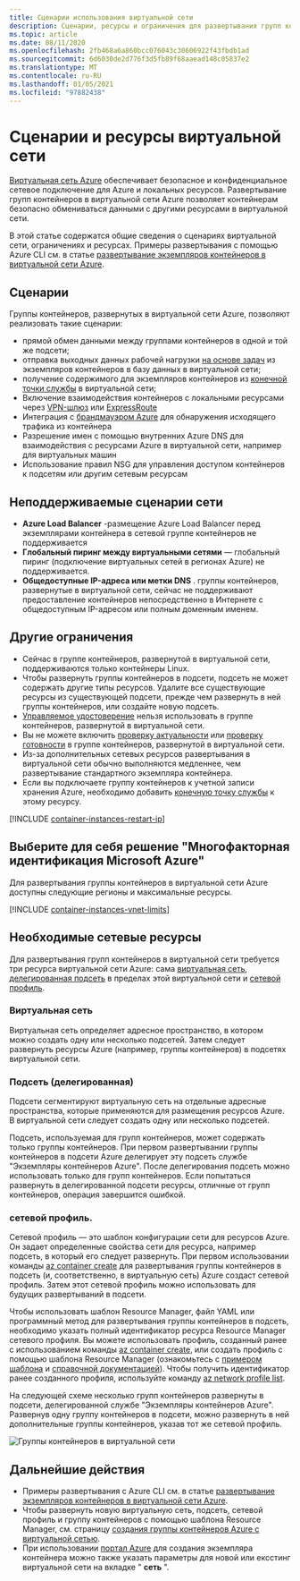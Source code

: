 ```yaml
---
title: Сценарии использования виртуальной сети
description: Сценарии, ресурсы и ограничения для развертывания групп контейнеров в виртуальной сети Azure.
ms.topic: article
ms.date: 08/11/2020
ms.openlocfilehash: 2fb468a6a860bcc076043c30606922f43fbdb1ad
ms.sourcegitcommit: 6d6030de2d776f3d5fb89f68aaead148c05837e2
ms.translationtype: MT
ms.contentlocale: ru-RU
ms.lasthandoff: 01/05/2021
ms.locfileid: "97882438"
---
```

# <a name="virtual-network-scenarios-and-resources"></a>Сценарии и ресурсы виртуальной сети

[Виртуальная сеть Azure](../virtual-network/virtual-networks-overview.md) обеспечивает безопасное и конфиденциальное сетевое подключение для Azure и локальных ресурсов. Развертывание групп контейнеров в виртуальной сети Azure позволяет контейнерам безопасно обмениваться данными с другими ресурсами в виртуальной сети. 

В этой статье содержатся общие сведения о сценариях виртуальной сети, ограничениях и ресурсах. Примеры развертывания с помощью Azure CLI см. в статье [развертывание экземпляров контейнеров в виртуальной сети Azure](container-instances-vnet.md).

## <a name="scenarios"></a>Сценарии

Группы контейнеров, развернутых в виртуальной сети Azure, позволяют реализовать такие сценарии:

* прямой обмен данными между группами контейнеров в одной и той же подсети;
* отправка выходных данных рабочей нагрузки [на основе задач](container-instances-restart-policy.md) из экземпляров контейнеров в базу данных в виртуальной сети;
* получение содержимого для экземпляров контейнеров из [конечной точки службы](../virtual-network/virtual-network-service-endpoints-overview.md) в виртуальной сети;
* Включение взаимодействия контейнеров с локальными ресурсами через [VPN-шлюз](../vpn-gateway/vpn-gateway-about-vpngateways.md) или [ExpressRoute](../expressroute/expressroute-introduction.md)
* Интеграция с [брандмауэром Azure](../firewall/overview.md) для обнаружения исходящего трафика из контейнера 
* Разрешение имен с помощью внутренних Azure DNS для взаимодействия с ресурсами Azure в виртуальной сети, например для виртуальных машин
* Использование правил NSG для управления доступом контейнеров к подсетям или другим сетевым ресурсам

## <a name="unsupported-networking-scenarios"></a>Неподдерживаемые сценарии сети 

* **Azure Load Balancer** -размещение Azure Load Balancer перед экземплярами контейнера в сетевой группе контейнеров не поддерживается
* **Глобальный пиринг между виртуальными сетями** — глобальный пиринг (подключение виртуальных сетей в регионах Azure) не поддерживается.
* **Общедоступные IP-адреса или метки DNS** . группы контейнеров, развернутые в виртуальной сети, сейчас не поддерживают предоставление контейнеров непосредственно в Интернете с общедоступным IP-адресом или полным доменным именем.

## <a name="other-limitations"></a>Другие ограничения

* Сейчас в группе контейнеров, развернутой в виртуальной сети, поддерживаются только контейнеры Linux.
* Чтобы развернуть группы контейнеров в подсети, подсеть не может содержать другие типы ресурсов. Удалите все существующие ресурсы из существующей подсети, прежде чем развернуть в ней группы контейнеров, или создайте новую подсеть.
* [Управляемое удостоверение](container-instances-managed-identity.md) нельзя использовать в группе контейнеров, развернутой в виртуальной сети.
* Вы не можете включить [проверку актуальности](container-instances-liveness-probe.md) или [проверку готовности](container-instances-readiness-probe.md) в группе контейнеров, развернутой в виртуальной сети.
* Из-за дополнительных сетевых ресурсов развертывания в виртуальной сети обычно выполняются медленнее, чем развертывание стандартного экземпляра контейнера.
* Если вы подключаете группу контейнеров к учетной записи хранения Azure, необходимо добавить [конечную точку службы](../virtual-network/virtual-network-service-endpoints-overview.md) к этому ресурсу.

[!INCLUDE [container-instances-restart-ip](../../includes/container-instances-restart-ip.md)]

## <a name="where-to-deploy"></a>Выберите для себя решение "Многофакторная идентификация Microsoft Azure"

Для развертывания группы контейнеров в виртуальной сети Azure доступны следующие регионы и максимальные ресурсы.

[!INCLUDE [container-instances-vnet-limits](../../includes/container-instances-vnet-limits.md)]

## <a name="required-network-resources"></a>Необходимые сетевые ресурсы

Для развертывания групп контейнеров в виртуальной сети требуется три ресурса виртуальной сети Azure: сама [виртуальная сеть](#virtual-network), [делегированная подсеть](#subnet-delegated) в пределах этой виртуальной сети и [сетевой профиль](#network-profile). 

### <a name="virtual-network"></a>Виртуальная сеть

Виртуальная сеть определяет адресное пространство, в котором можно создать одну или несколько подсетей. Затем следует развернуть ресурсы Azure (например, группы контейнеров) в подсетях виртуальной сети.

### <a name="subnet-delegated"></a>Подсеть (делегированная)

Подсети сегментируют виртуальную сеть на отдельные адресные пространства, которые применяются для размещения ресурсов Azure. В виртуальной сети следует создать одну или несколько подсетей.

Подсеть, используемая для групп контейнеров, может содержать только группы контейнеров. При первом развертывании группы контейнеров в подсети Azure делегирует эту подсеть службе "Экземпляры контейнеров Azure". После делегирования подсеть можно использовать только для групп контейнеров. Если попытаться развернуть в делегированной подсети ресурсы, отличные от групп контейнеров, операция завершится ошибкой.

### <a name="network-profile"></a>сетевой профиль.

Сетевой профиль — это шаблон конфигурации сети для ресурсов Azure. Он задает определенные свойства сети для ресурса, например подсеть, в который его следует развернуть. При первом использовании команды [az container create][az-container-create] для развертывания группы контейнеров в подсеть (и, соответственно, в виртуальную сеть) Azure создаст сетевой профиль. Затем этот сетевой профиль можно использовать для будущих развертываний в подсети. 

Чтобы использовать шаблон Resource Manager, файл YAML или программный метод для развертывания группы контейнеров в подсеть, необходимо указать полный идентификатор ресурса Resource Manager сетевого профиля. Вы можете использовать профиль, созданный ранее с использованием команды [az container create][az-container-create], или создать профиль с помощью шаблона Resource Manager (ознакомьтесь с [примером шаблона](https://github.com/Azure/azure-quickstart-templates/tree/master/101-aci-vnet) и [справочной документацией](/azure/templates/microsoft.network/networkprofiles)). Чтобы получить идентификатор ранее созданного профиля, используйте команду [az network profile list][az-network-profile-list]. 

На следующей схеме несколько групп контейнеров развернуты в подсети, делегированной службе "Экземпляры контейнеров Azure". Развернув одну группу контейнеров в подсети, можно развернуть в ней дополнительные группы контейнеров, указав тот же сетевой профиль.

![Группы контейнеров в виртуальной сети][aci-vnet-01]

## <a name="next-steps"></a>Дальнейшие действия

* Примеры развертывания с Azure CLI см. в статье [развертывание экземпляров контейнеров в виртуальной сети Azure](container-instances-vnet.md).
* Чтобы развернуть новую виртуальную сеть, подсеть, сетевой профиль и группу контейнеров с помощью шаблона Resource Manager, см. страницу [создания группы контейнеров Azure с виртуальной сетью](https://github.com/Azure/azure-quickstart-templates/tree/master/101-aci-vnet
).
* При использовании [портал Azure](container-instances-quickstart-portal.md) для создания экземпляра контейнера можно также указать параметры для новой или ексстинг виртуальной сети на вкладке " **сеть** ".


<!-- IMAGES -->
[aci-vnet-01]: ./media/container-instances-virtual-network-concepts/aci-vnet-01.png

<!-- LINKS - Internal -->
[az-container-create]: /cli/azure/container#az-container-create
[az-network-profile-list]: /cli/azure/network/profile#az-network-profile-list
